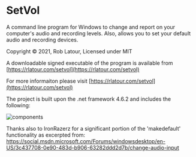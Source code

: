 ﻿# SetVol
A command line program for Windows to change and report on your computer's audio and recording levels.  Also, allows you to set your default audio and recording devices.

Copyright © 2021, Rob Latour, Licensed under MIT

A downloadable signed executable of the program is available from  [https://rlatour.com/setvol](https://rlatour.com/setvol)

For more informaiton please visit  [https://rlatour.com/setvol](https://rlatour.com/setvol)

The project is built upon the .net framework 4.6.2 and includes the following:

![components](https://github.com/roblatour/setvol/blob/main/components.jpg)

Thanks also to IronRazerz for a significant portion of the 'makedefault' functionality as excerpted from:
https://social.msdn.microsoft.com/Forums/windowsdesktop/en-US/3c437708-0e90-483d-b906-63282ddd2d7b/change-audio-input

